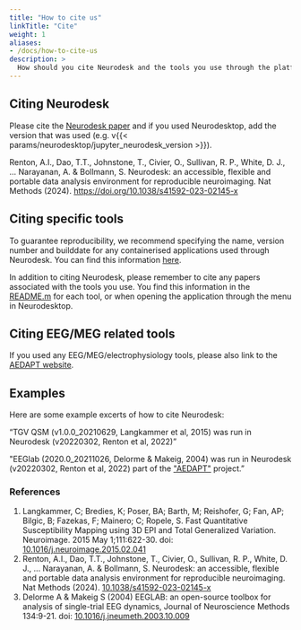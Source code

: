 ```yaml
---
title: "How to cite us"
linkTitle: "Cite"
weight: 1
aliases:
- /docs/how-to-cite-us
description: >
  How should you cite Neurodesk and the tools you use through the platform?
---
```


## Citing Neurodesk
Please cite the [Neurodesk paper](https://www.nature.com/articles/s41592-023-02145-x) and if you used Neurodesktop, add the version that was used (e.g. v{{< params/neurodesktop/jupyter_neurodesk_version >}}).

Renton, A.I., Dao, T.T., Johnstone, T., Civier, O., Sullivan, R. P., White, D. J., ... Narayanan, A. & Bollmann, S. Neurodesk: an accessible, flexible and portable data analysis environment for reproducible neuroimaging. Nat Methods (2024). https://doi.org/10.1038/s41592-023-02145-x

## Citing specific tools
To guarantee reproducibility, we recommend specifying the name, version number and builddate for any containerised applications used through Neurodesk. You can find this information [here](https://www.neurodesk.org/docs/overview/applications/). 

In addition to citing Neurodesk, please remember to cite any papers associated with the tools you use. You find this information in the [README.m](https://github.com/NeuroDesk/neurocontainers/tree/master/recipes) for each tool, or when opening the application through the menu in Neurodesktop.

## Citing EEG/MEG related tools
If you used any EEG/MEG/electrophysiology tools, please also link to the [AEDAPT website](https://www.aedapt.net/). 

## Examples
Here are some example excerts of how to cite Neurodesk:

“TGV QSM (v1.0.0_20210629, Langkammer et al, 2015) was run in Neurodesk (v20220302, Renton et al, 2022)”

"EEGlab (2020.0_20211026, Delorme & Makeig, 2004) was run in Neurodesk (v20220302, Renton et al, 2022) part of the ["AEDAPT"](https://www.aedapt.net/) project.”

### References
1. Langkammer, C; Bredies, K; Poser, BA; Barth, M; Reishofer, G; Fan, AP; Bilgic, B; Fazekas, F; Mainero; C; Ropele, S. Fast Quantitative Susceptibility Mapping using 3D EPI and Total Generalized Variation. Neuroimage. 2015 May 1;111:622-30. doi: [10.1016/j.neuroimage.2015.02.041](https://doi.org/10.1016/j.neuroimage.2015.02.041)
2. Renton, A.I., Dao, T.T., Johnstone, T., Civier, O., Sullivan, R. P., White, D. J., ... Narayanan, A. & Bollmann, S. Neurodesk: an accessible, flexible and portable data analysis environment for reproducible neuroimaging. Nat Methods (2024). [10.1038/s41592-023-02145-x](https://doi.org/10.1038/s41592-023-02145-x)
3. Delorme A & Makeig S (2004) EEGLAB: an open-source toolbox for analysis of single-trial EEG dynamics, Journal of Neuroscience Methods 134:9-21. doi: [10.1016/j.jneumeth.2003.10.009](https://doi.org/10.1016/j.jneumeth.2003.10.009)

